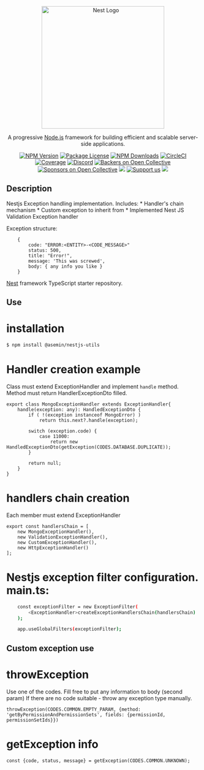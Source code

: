 <p align="center">
  <a href="http://nestjs.com/" target="blank"><img src="https://nestjs.com/img/logo_text.svg" width="320" alt="Nest Logo" /></a>
</p>

[circleci-image]: https://img.shields.io/circleci/build/github/nestjs/nest/master?token=abc123def456
[circleci-url]: https://circleci.com/gh/nestjs/nest

  <p align="center">A progressive <a href="http://nodejs.org" target="_blank">Node.js</a> framework for building efficient and scalable server-side applications.</p>
    <p align="center">
<a href="https://www.npmjs.com/~nestjscore" target="_blank"><img src="https://img.shields.io/npm/v/@nestjs/core.svg" alt="NPM Version" /></a>
<a href="https://www.npmjs.com/~nestjscore" target="_blank"><img src="https://img.shields.io/npm/l/@nestjs/core.svg" alt="Package License" /></a>
<a href="https://www.npmjs.com/~nestjscore" target="_blank"><img src="https://img.shields.io/npm/dm/@nestjs/common.svg" alt="NPM Downloads" /></a>
<a href="https://circleci.com/gh/nestjs/nest" target="_blank"><img src="https://img.shields.io/circleci/build/github/nestjs/nest/master" alt="CircleCI" /></a>
<a href="https://coveralls.io/github/nestjs/nest?branch=master" target="_blank"><img src="https://coveralls.io/repos/github/nestjs/nest/badge.svg?branch=master#9" alt="Coverage" /></a>
<a href="https://discord.gg/G7Qnnhy" target="_blank"><img src="https://img.shields.io/badge/discord-online-brightgreen.svg" alt="Discord"/></a>
<a href="https://opencollective.com/nest#backer" target="_blank"><img src="https://opencollective.com/nest/backers/badge.svg" alt="Backers on Open Collective" /></a>
<a href="https://opencollective.com/nest#sponsor" target="_blank"><img src="https://opencollective.com/nest/sponsors/badge.svg" alt="Sponsors on Open Collective" /></a>
  <a href="https://paypal.me/kamilmysliwiec" target="_blank"><img src="https://img.shields.io/badge/Donate-PayPal-ff3f59.svg"/></a>
    <a href="https://opencollective.com/nest#sponsor"  target="_blank"><img src="https://img.shields.io/badge/Support%20us-Open%20Collective-41B883.svg" alt="Support us"></a>
  <a href="https://twitter.com/nestframework" target="_blank"><img src="https://img.shields.io/twitter/follow/nestframework.svg?style=social&label=Follow"></a>
</p>
  <!--[![Backers on Open Collective](https://opencollective.com/nest/backers/badge.svg)](https://opencollective.com/nest#backer)
  [![Sponsors on Open Collective](https://opencollective.com/nest/sponsors/badge.svg)](https://opencollective.com/nest#sponsor)-->

## Description

Nestjs Exception handling implementation.
Includes: 
    * Handler's chain mechanism
    * Custom exception to inherit from
    * Implemented Nest JS Validation Exception handler

Exception structure: 
```
    {
        code: "ERROR:<ENTITY>-<CODE_MESSAGE>"
        status: 500,
        title: "Error!",
        message: 'This was screwed',
        body: { any info you like }
    }
```

[Nest](https://github.com/nestjs/nest) framework TypeScript starter repository.

## Use

# installation
```bash
$ npm install @asemin/nestjs-utils
```

# Handler creation example
Class must extend ExceptionHandler and implement `handle` method. Method must return HandlerExceptionDto filled.
```
export class MongoExceptionHandler extends ExceptionHandler{
    handle(exception: any): HandledExceptionDto {
        if ( !(exception instanceof MongoError) )
            return this.next?.handle(exception);

        switch (exception.code) {
            case 11000:
                return new HandledExceptionDto(getException(CODES.DATABASE.DUPLICATE));
        }

        return null;
    }
}
```

# handlers chain creation
Each member must extend ExceptionHandler
```
export const handlersChain = [
    new MongoExceptionHandler(),
    new ValidationExceptionHandler(),
    new CustomExceptionHandler(),
    new HttpExceptionHandler()
];
```

# Nestjs exception filter configuration. main.ts:
```bash
    const exceptionFilter = new ExceptionFilter(
        <ExceptionHandler>createExceptionHandlersChain(handlersChain)
    );

    app.useGlobalFilters(exceptionFilter);
```

## Custom exception use

# throwException
Use one of the codes. Fill free to put any information to body (second param)
If there are no code suitable - throw any exception type manually.
```
throwException(CODES.COMMON.EMPTY_PARAM, {method: 'getByPermissionAndPermissionSets', fields: {permissionId, permissionSetIds}})
```

# getException info
```
const {code, status, message} = getException(CODES.COMMON.UNKNOWN);
```